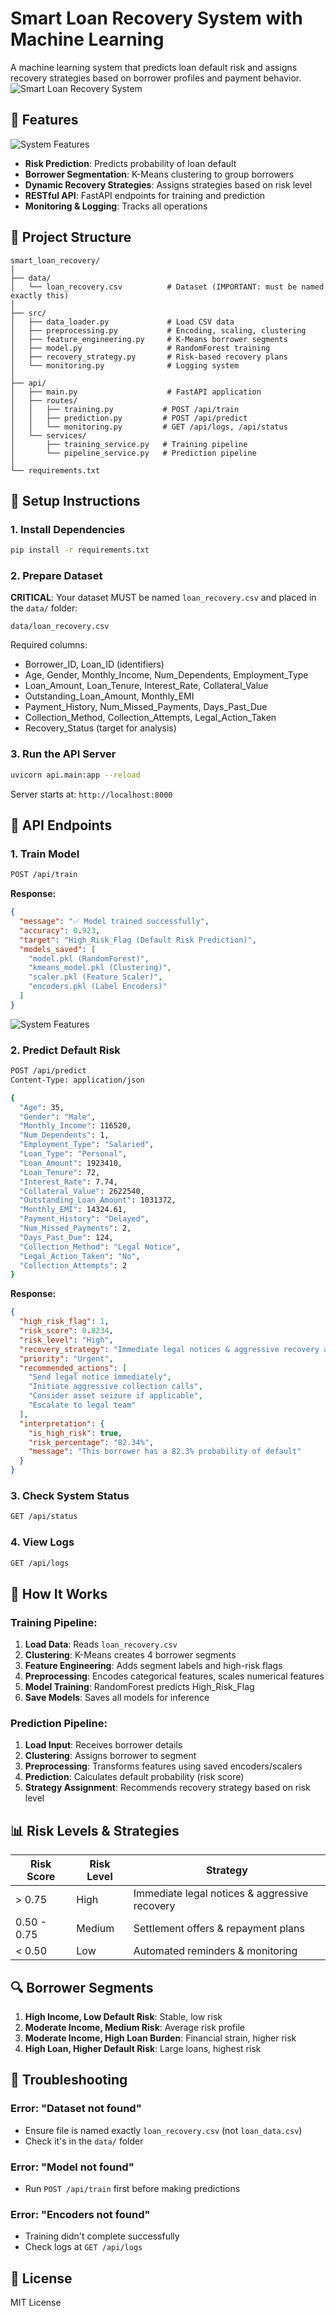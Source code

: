 # Smart Loan Recovery System with Machine Learning

A machine learning system that predicts loan default risk and assigns recovery strategies based on borrower profiles and payment behavior.
![Smart Loan Recovery System](assets/SMARTLOANRECOVERYSYSTEM-1.jpg)


## 🎯 Features
![System Features](assets/SMARTLOANRECOVERYSYSTEM-2.jpg)


- **Risk Prediction**: Predicts probability of loan default
- **Borrower Segmentation**: K-Means clustering to group borrowers
- **Dynamic Recovery Strategies**: Assigns strategies based on risk level
- **RESTful API**: FastAPI endpoints for training and prediction
- **Monitoring & Logging**: Tracks all operations

## 📂 Project Structure

```
smart_loan_recovery/
│
├── data/
│   └── loan_recovery.csv          # Dataset (IMPORTANT: must be named exactly this)
│
├── src/
│   ├── data_loader.py             # Load CSV data
│   ├── preprocessing.py           # Encoding, scaling, clustering
│   ├── feature_engineering.py     # K-Means borrower segments
│   ├── model.py                   # RandomForest training
│   ├── recovery_strategy.py       # Risk-based recovery plans
│   └── monitoring.py              # Logging system
│
├── api/
│   ├── main.py                    # FastAPI application
│   ├── routes/
│   │   ├── training.py           # POST /api/train
│   │   ├── prediction.py         # POST /api/predict
│   │   └── monitoring.py         # GET /api/logs, /api/status
│   └── services/
│       ├── training_service.py   # Training pipeline
│       └── pipeline_service.py   # Prediction pipeline
│
└── requirements.txt
```

## 🚀 Setup Instructions

### 1. Install Dependencies

```bash
pip install -r requirements.txt
```

### 2. Prepare Dataset

**CRITICAL**: Your dataset MUST be named `loan_recovery.csv` and placed in the `data/` folder:

```
data/loan_recovery.csv
```

Required columns:
- Borrower_ID, Loan_ID (identifiers)
- Age, Gender, Monthly_Income, Num_Dependents, Employment_Type
- Loan_Amount, Loan_Tenure, Interest_Rate, Collateral_Value
- Outstanding_Loan_Amount, Monthly_EMI
- Payment_History, Num_Missed_Payments, Days_Past_Due
- Collection_Method, Collection_Attempts, Legal_Action_Taken
- Recovery_Status (target for analysis)

### 3. Run the API Server

```bash
uvicorn api.main:app --reload
```

Server starts at: `http://localhost:8000`

## 📡 API Endpoints

### 1. Train Model
```bash
POST /api/train
```

**Response:**
```json
{
  "message": "✅ Model trained successfully",
  "accuracy": 0.923,
  "target": "High_Risk_Flag (Default Risk Prediction)",
  "models_saved": [
    "model.pkl (RandomForest)",
    "kmeans_model.pkl (Clustering)",
    "scaler.pkl (Feature Scaler)",
    "encoders.pkl (Label Encoders)"
  ]
}
```
![System Features](assets/SMARTLOANRECOVERYSYSTEM-3.jpg)


### 2. Predict Default Risk
```bash
POST /api/predict
Content-Type: application/json

{
  "Age": 35,
  "Gender": "Male",
  "Monthly_Income": 116520,
  "Num_Dependents": 1,
  "Employment_Type": "Salaried",
  "Loan_Type": "Personal",
  "Loan_Amount": 1923410,
  "Loan_Tenure": 72,
  "Interest_Rate": 7.74,
  "Collateral_Value": 2622540,
  "Outstanding_Loan_Amount": 1031372,
  "Monthly_EMI": 14324.61,
  "Payment_History": "Delayed",
  "Num_Missed_Payments": 2,
  "Days_Past_Due": 124,
  "Collection_Method": "Legal Notice",
  "Legal_Action_Taken": "No",
  "Collection_Attempts": 2
}
```

**Response:**
```json
{
  "high_risk_flag": 1,
  "risk_score": 0.8234,
  "risk_level": "High",
  "recovery_strategy": "Immediate legal notices & aggressive recovery attempts",
  "priority": "Urgent",
  "recommended_actions": [
    "Send legal notice immediately",
    "Initiate aggressive collection calls",
    "Consider asset seizure if applicable",
    "Escalate to legal team"
  ],
  "interpretation": {
    "is_high_risk": true,
    "risk_percentage": "82.34%",
    "message": "This borrower has a 82.3% probability of default"
  }
}
```

### 3. Check System Status
```bash
GET /api/status
```

### 4. View Logs
```bash
GET /api/logs
```

## 🧠 How It Works

### Training Pipeline:
1. **Load Data**: Reads `loan_recovery.csv`
2. **Clustering**: K-Means creates 4 borrower segments
3. **Feature Engineering**: Adds segment labels and high-risk flags
4. **Preprocessing**: Encodes categorical features, scales numerical features
5. **Model Training**: RandomForest predicts High_Risk_Flag
6. **Save Models**: Saves all models for inference

### Prediction Pipeline:
1. **Load Input**: Receives borrower details
2. **Clustering**: Assigns borrower to segment
3. **Preprocessing**: Transforms features using saved encoders/scalers
4. **Prediction**: Calculates default probability (risk score)
5. **Strategy Assignment**: Recommends recovery strategy based on risk level

## 📊 Risk Levels & Strategies

| Risk Score | Risk Level | Strategy |
|------------|-----------|----------|
| > 0.75 | High | Immediate legal notices & aggressive recovery |
| 0.50 - 0.75 | Medium | Settlement offers & repayment plans |
| < 0.50 | Low | Automated reminders & monitoring |

## 🔍 Borrower Segments

1. **High Income, Low Default Risk**: Stable, low risk
2. **Moderate Income, Medium Risk**: Average risk profile
3. **Moderate Income, High Loan Burden**: Financial strain, higher risk
4. **High Loan, Higher Default Risk**: Large loans, highest risk

## 🐛 Troubleshooting

### Error: "Dataset not found"
- Ensure file is named exactly `loan_recovery.csv` (not `loan_data.csv`)
- Check it's in the `data/` folder

### Error: "Model not found"
- Run `POST /api/train` first before making predictions

### Error: "Encoders not found"
- Training didn't complete successfully
- Check logs at `GET /api/logs`

## 📝 License
MIT License

